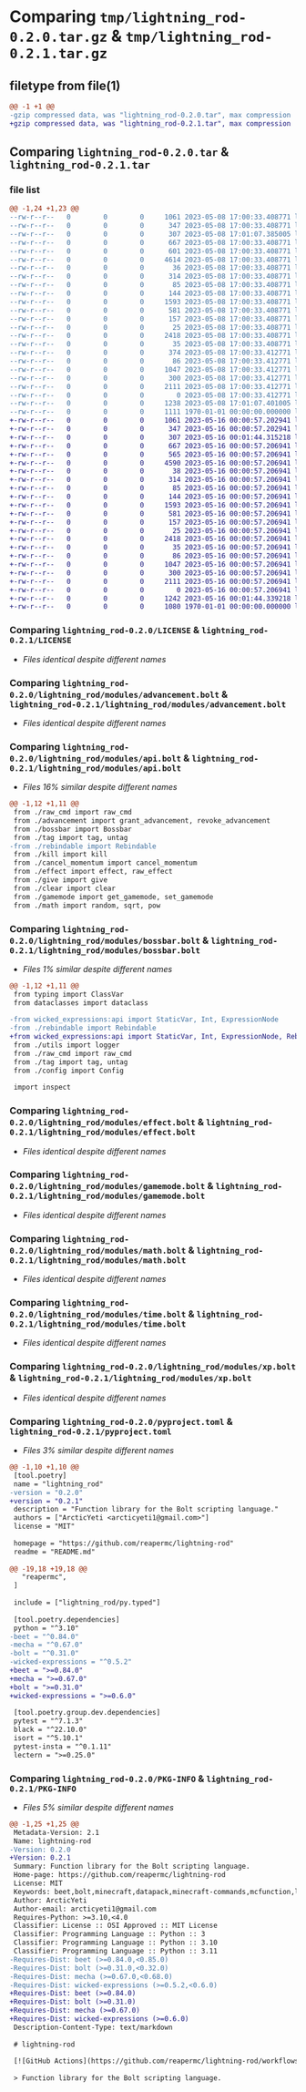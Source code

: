 # Comparing `tmp/lightning_rod-0.2.0.tar.gz` & `tmp/lightning_rod-0.2.1.tar.gz`

## filetype from file(1)

```diff
@@ -1 +1 @@
-gzip compressed data, was "lightning_rod-0.2.0.tar", max compression
+gzip compressed data, was "lightning_rod-0.2.1.tar", max compression
```

## Comparing `lightning_rod-0.2.0.tar` & `lightning_rod-0.2.1.tar`

### file list

```diff
@@ -1,24 +1,23 @@
--rw-r--r--   0        0        0     1061 2023-05-08 17:00:33.408771 lightning_rod-0.2.0/LICENSE
--rw-r--r--   0        0        0      347 2023-05-08 17:00:33.408771 lightning_rod-0.2.0/README.md
--rw-r--r--   0        0        0      307 2023-05-08 17:01:07.385005 lightning_rod-0.2.0/lightning_rod/__init__.py
--rw-r--r--   0        0        0      667 2023-05-08 17:00:33.408771 lightning_rod-0.2.0/lightning_rod/modules/advancement.bolt
--rw-r--r--   0        0        0      601 2023-05-08 17:00:33.408771 lightning_rod-0.2.0/lightning_rod/modules/api.bolt
--rw-r--r--   0        0        0     4614 2023-05-08 17:00:33.408771 lightning_rod-0.2.0/lightning_rod/modules/bossbar.bolt
--rw-r--r--   0        0        0       36 2023-05-08 17:00:33.408771 lightning_rod-0.2.0/lightning_rod/modules/cancel_momentum.bolt
--rw-r--r--   0        0        0      314 2023-05-08 17:00:33.408771 lightning_rod-0.2.0/lightning_rod/modules/clear.bolt
--rw-r--r--   0        0        0       85 2023-05-08 17:00:33.408771 lightning_rod-0.2.0/lightning_rod/modules/comment.bolt
--rw-r--r--   0        0        0      144 2023-05-08 17:00:33.408771 lightning_rod-0.2.0/lightning_rod/modules/config.bolt
--rw-r--r--   0        0        0     1593 2023-05-08 17:00:33.408771 lightning_rod-0.2.0/lightning_rod/modules/effect.bolt
--rw-r--r--   0        0        0      581 2023-05-08 17:00:33.408771 lightning_rod-0.2.0/lightning_rod/modules/gamemode.bolt
--rw-r--r--   0        0        0      157 2023-05-08 17:00:33.408771 lightning_rod-0.2.0/lightning_rod/modules/give.bolt
--rw-r--r--   0        0        0       25 2023-05-08 17:00:33.408771 lightning_rod-0.2.0/lightning_rod/modules/kill.bolt
--rw-r--r--   0        0        0     2418 2023-05-08 17:00:33.408771 lightning_rod-0.2.0/lightning_rod/modules/math.bolt
--rw-r--r--   0        0        0       35 2023-05-08 17:00:33.408771 lightning_rod-0.2.0/lightning_rod/modules/raw_cmd.bolt
--rw-r--r--   0        0        0      374 2023-05-08 17:00:33.412771 lightning_rod-0.2.0/lightning_rod/modules/rebindable.bolt
--rw-r--r--   0        0        0       86 2023-05-08 17:00:33.412771 lightning_rod-0.2.0/lightning_rod/modules/tag.bolt
--rw-r--r--   0        0        0     1047 2023-05-08 17:00:33.412771 lightning_rod-0.2.0/lightning_rod/modules/time.bolt
--rw-r--r--   0        0        0      300 2023-05-08 17:00:33.412771 lightning_rod-0.2.0/lightning_rod/modules/utils.bolt
--rw-r--r--   0        0        0     2111 2023-05-08 17:00:33.412771 lightning_rod-0.2.0/lightning_rod/modules/xp.bolt
--rw-r--r--   0        0        0        0 2023-05-08 17:00:33.412771 lightning_rod-0.2.0/lightning_rod/py.typed
--rw-r--r--   0        0        0     1238 2023-05-08 17:01:07.401005 lightning_rod-0.2.0/pyproject.toml
--rw-r--r--   0        0        0     1111 1970-01-01 00:00:00.000000 lightning_rod-0.2.0/PKG-INFO
+-rw-r--r--   0        0        0     1061 2023-05-16 00:00:57.202941 lightning_rod-0.2.1/LICENSE
+-rw-r--r--   0        0        0      347 2023-05-16 00:00:57.202941 lightning_rod-0.2.1/README.md
+-rw-r--r--   0        0        0      307 2023-05-16 00:01:44.315218 lightning_rod-0.2.1/lightning_rod/__init__.py
+-rw-r--r--   0        0        0      667 2023-05-16 00:00:57.206941 lightning_rod-0.2.1/lightning_rod/modules/advancement.bolt
+-rw-r--r--   0        0        0      565 2023-05-16 00:00:57.206941 lightning_rod-0.2.1/lightning_rod/modules/api.bolt
+-rw-r--r--   0        0        0     4590 2023-05-16 00:00:57.206941 lightning_rod-0.2.1/lightning_rod/modules/bossbar.bolt
+-rw-r--r--   0        0        0       38 2023-05-16 00:00:57.206941 lightning_rod-0.2.1/lightning_rod/modules/cancel_momentum.bolt
+-rw-r--r--   0        0        0      314 2023-05-16 00:00:57.206941 lightning_rod-0.2.1/lightning_rod/modules/clear.bolt
+-rw-r--r--   0        0        0       85 2023-05-16 00:00:57.206941 lightning_rod-0.2.1/lightning_rod/modules/comment.bolt
+-rw-r--r--   0        0        0      144 2023-05-16 00:00:57.206941 lightning_rod-0.2.1/lightning_rod/modules/config.bolt
+-rw-r--r--   0        0        0     1593 2023-05-16 00:00:57.206941 lightning_rod-0.2.1/lightning_rod/modules/effect.bolt
+-rw-r--r--   0        0        0      581 2023-05-16 00:00:57.206941 lightning_rod-0.2.1/lightning_rod/modules/gamemode.bolt
+-rw-r--r--   0        0        0      157 2023-05-16 00:00:57.206941 lightning_rod-0.2.1/lightning_rod/modules/give.bolt
+-rw-r--r--   0        0        0       25 2023-05-16 00:00:57.206941 lightning_rod-0.2.1/lightning_rod/modules/kill.bolt
+-rw-r--r--   0        0        0     2418 2023-05-16 00:00:57.206941 lightning_rod-0.2.1/lightning_rod/modules/math.bolt
+-rw-r--r--   0        0        0       35 2023-05-16 00:00:57.206941 lightning_rod-0.2.1/lightning_rod/modules/raw_cmd.bolt
+-rw-r--r--   0        0        0       86 2023-05-16 00:00:57.206941 lightning_rod-0.2.1/lightning_rod/modules/tag.bolt
+-rw-r--r--   0        0        0     1047 2023-05-16 00:00:57.206941 lightning_rod-0.2.1/lightning_rod/modules/time.bolt
+-rw-r--r--   0        0        0      300 2023-05-16 00:00:57.206941 lightning_rod-0.2.1/lightning_rod/modules/utils.bolt
+-rw-r--r--   0        0        0     2111 2023-05-16 00:00:57.206941 lightning_rod-0.2.1/lightning_rod/modules/xp.bolt
+-rw-r--r--   0        0        0        0 2023-05-16 00:00:57.206941 lightning_rod-0.2.1/lightning_rod/py.typed
+-rw-r--r--   0        0        0     1242 2023-05-16 00:01:44.339218 lightning_rod-0.2.1/pyproject.toml
+-rw-r--r--   0        0        0     1080 1970-01-01 00:00:00.000000 lightning_rod-0.2.1/PKG-INFO
```

### Comparing `lightning_rod-0.2.0/LICENSE` & `lightning_rod-0.2.1/LICENSE`

 * *Files identical despite different names*

### Comparing `lightning_rod-0.2.0/lightning_rod/modules/advancement.bolt` & `lightning_rod-0.2.1/lightning_rod/modules/advancement.bolt`

 * *Files identical despite different names*

### Comparing `lightning_rod-0.2.0/lightning_rod/modules/api.bolt` & `lightning_rod-0.2.1/lightning_rod/modules/api.bolt`

 * *Files 16% similar despite different names*

```diff
@@ -1,12 +1,11 @@
 from ./raw_cmd import raw_cmd
 from ./advancement import grant_advancement, revoke_advancement
 from ./bossbar import Bossbar
 from ./tag import tag, untag
-from ./rebindable import Rebindable
 from ./kill import kill
 from ./cancel_momentum import cancel_momentum
 from ./effect import effect, raw_effect
 from ./give import give
 from ./clear import clear
 from ./gamemode import get_gamemode, set_gamemode
 from ./math import random, sqrt, pow
```

### Comparing `lightning_rod-0.2.0/lightning_rod/modules/bossbar.bolt` & `lightning_rod-0.2.1/lightning_rod/modules/bossbar.bolt`

 * *Files 1% similar despite different names*

```diff
@@ -1,12 +1,11 @@
 from typing import ClassVar
 from dataclasses import dataclass
 
-from wicked_expressions:api import StaticVar, Int, ExpressionNode
-from ./rebindable import Rebindable
+from wicked_expressions:api import StaticVar, Int, ExpressionNode, Rebindable
 from ./utils import logger
 from ./raw_cmd import raw_cmd
 from ./tag import tag, untag
 from ./config import Config
 
 import inspect
```

### Comparing `lightning_rod-0.2.0/lightning_rod/modules/effect.bolt` & `lightning_rod-0.2.1/lightning_rod/modules/effect.bolt`

 * *Files identical despite different names*

### Comparing `lightning_rod-0.2.0/lightning_rod/modules/gamemode.bolt` & `lightning_rod-0.2.1/lightning_rod/modules/gamemode.bolt`

 * *Files identical despite different names*

### Comparing `lightning_rod-0.2.0/lightning_rod/modules/math.bolt` & `lightning_rod-0.2.1/lightning_rod/modules/math.bolt`

 * *Files identical despite different names*

### Comparing `lightning_rod-0.2.0/lightning_rod/modules/time.bolt` & `lightning_rod-0.2.1/lightning_rod/modules/time.bolt`

 * *Files identical despite different names*

### Comparing `lightning_rod-0.2.0/lightning_rod/modules/xp.bolt` & `lightning_rod-0.2.1/lightning_rod/modules/xp.bolt`

 * *Files identical despite different names*

### Comparing `lightning_rod-0.2.0/pyproject.toml` & `lightning_rod-0.2.1/pyproject.toml`

 * *Files 3% similar despite different names*

```diff
@@ -1,10 +1,10 @@
 [tool.poetry]
 name = "lightning_rod"
-version = "0.2.0"
+version = "0.2.1"
 description = "Function library for the Bolt scripting language."
 authors = ["ArcticYeti <arcticyeti1@gmail.com>"]
 license = "MIT"
 
 homepage = "https://github.com/reapermc/lightning-rod"
 readme = "README.md"
 
@@ -19,18 +19,18 @@
   "reapermc",
 ]
 
 include = ["lightning_rod/py.typed"]
 
 [tool.poetry.dependencies]
 python = "^3.10"
-beet = "^0.84.0"
-mecha = "^0.67.0"
-bolt = "^0.31.0"
-wicked-expressions = "^0.5.2"
+beet = ">=0.84.0"
+mecha = ">=0.67.0"
+bolt = ">=0.31.0"
+wicked-expressions = ">=0.6.0"
 
 [tool.poetry.group.dev.dependencies]
 pytest = "^7.1.3"
 black = "^22.10.0"
 isort = "^5.10.1"
 pytest-insta = "^0.1.11"
 lectern = ">=0.25.0"
```

### Comparing `lightning_rod-0.2.0/PKG-INFO` & `lightning_rod-0.2.1/PKG-INFO`

 * *Files 5% similar despite different names*

```diff
@@ -1,25 +1,25 @@
 Metadata-Version: 2.1
 Name: lightning-rod
-Version: 0.2.0
+Version: 0.2.1
 Summary: Function library for the Bolt scripting language.
 Home-page: https://github.com/reapermc/lightning-rod
 License: MIT
 Keywords: beet,bolt,minecraft,datapack,minecraft-commands,mcfunction,library,reapermc
 Author: ArcticYeti
 Author-email: arcticyeti1@gmail.com
 Requires-Python: >=3.10,<4.0
 Classifier: License :: OSI Approved :: MIT License
 Classifier: Programming Language :: Python :: 3
 Classifier: Programming Language :: Python :: 3.10
 Classifier: Programming Language :: Python :: 3.11
-Requires-Dist: beet (>=0.84.0,<0.85.0)
-Requires-Dist: bolt (>=0.31.0,<0.32.0)
-Requires-Dist: mecha (>=0.67.0,<0.68.0)
-Requires-Dist: wicked-expressions (>=0.5.2,<0.6.0)
+Requires-Dist: beet (>=0.84.0)
+Requires-Dist: bolt (>=0.31.0)
+Requires-Dist: mecha (>=0.67.0)
+Requires-Dist: wicked-expressions (>=0.6.0)
 Description-Content-Type: text/markdown
 
 # lightning-rod
 
 [![GitHub Actions](https://github.com/reapermc/lightning-rod/workflows/CI/badge.svg)](https://github.com/reapermc/lightning-rod/actions)
 
 > Function library for the Bolt scripting language.
```

